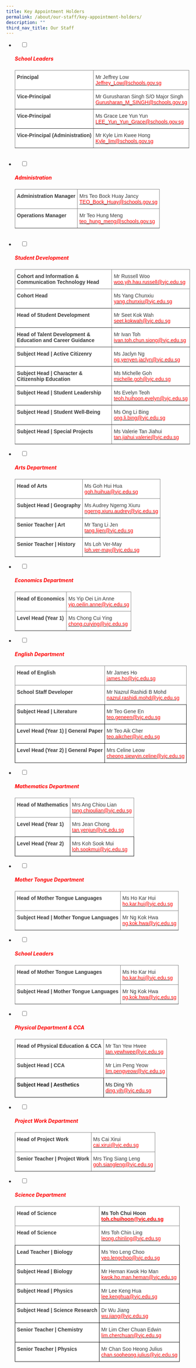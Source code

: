 ```yaml
---
title: Key Appointment Holders
permalink: /about/our-staff/key-appointment-holders/
description: ""
third_nav_title: Our Staff
---
```

<ul class="jekyllcodex_accordion">
<li>
    <input type="checkbox" id="accordion1">
    <label for="accordion1"><h5 style="color:red">School Leaders</h5></label>
	<div>
		<p></p>
		
<style type="text/css">
.tg  {border-collapse:collapse;border-spacing:0;}
.tg td{border-color:black;border-style:solid;border-width:1px;font-family:Arial, sans-serif;font-size:14px;
  overflow:hidden;padding:10px 5px;word-break:normal;}
.tg th{border-color:black;border-style:solid;border-width:1px;font-family:Arial, sans-serif;font-size:14px;
  font-weight:normal;overflow:hidden;padding:10px 5px;word-break:normal;}
.tg .tg-efrg{background-color:#FFF;border-color:inherit;color:#3A3A3A;font-weight:bold;text-align:left;vertical-align:top}
.tg .tg-11zx{background-color:#FFF;border-color:inherit;color:#3A3A3A;text-align:left;vertical-align:top}
</style>
<table class="tg">
<thead>
  <tr>
    <th class="tg-efrg"><span style="font-weight:700;font-style:inherit">Principal</span></th>
    <th class="tg-11zx"><span style="font-weight:inherit;font-style:inherit">Mr Jeffrey Low</span><br><a href="mailto:Jeffrey_Low@schools.gov.sg"><span style="font-weight:inherit;font-style:inherit;text-decoration:none;color:#FF0202;background-color:transparent">Jeffrey_Low@schools.gov.sg</span></a></th>
  </tr>
</thead>
<tbody>
  <tr>
    <td class="tg-efrg"><span style="font-weight:700;font-style:inherit">Vice-Principal</span></td>
    <td class="tg-11zx"><span style="font-weight:inherit;font-style:inherit">Mr Gurusharan Singh S/O Major Singh</span><br><a href="mailto:Gurusharan_M_SINGH@schools.gov.sg"><span style="font-weight:inherit;font-style:inherit;text-decoration:none;color:#FF0202;background-color:transparent">Gurusharan_M_SINGH@schools.gov.sg</span></a></td>
  </tr>
  <tr>
    <td class="tg-efrg"><span style="font-weight:700;font-style:inherit">Vice-Principal</span></td>
    <td class="tg-11zx"><span style="font-weight:inherit;font-style:inherit">Ms Grace Lee Yun Yun</span><br><a href="mailto:LEE_Yun_Yun_Grace@schools.gov.sg"><span style="font-weight:inherit;font-style:inherit;text-decoration:none;color:#FF0202;background-color:transparent">LEE_Yun_Yun_Grace@schools.gov.sg</span></a></td>
  </tr>
  <tr>
    <td class="tg-efrg"><span style="font-weight:700;font-style:inherit">Vice-Principal (Administration)</span></td>
    <td class="tg-11zx"><span style="font-weight:inherit;font-style:inherit">Mr Kyle Lim Kwee Hong</span><br><a href="mailto:kyle_lim@schools.gov.sg"><span style="font-weight:inherit;font-style:inherit;text-decoration:none;color:#FF0202;background-color:transparent">Kyle_lim@schools.gov.sg</span></a></td>
  </tr>
</tbody>
</table>
	</div>
	</li>
<br>
<li>
    <input type="checkbox" id="accordion2">
    <label for="accordion2"><h5 style="color:red">Administration</h5></label>
	<div>
		<p></p>
		<style type="text/css">
.tg  {border-collapse:collapse;border-spacing:0;}
.tg td{border-color:black;border-style:solid;border-width:1px;font-family:Arial, sans-serif;font-size:14px;
  overflow:hidden;padding:10px 5px;word-break:normal;}
.tg th{border-color:black;border-style:solid;border-width:1px;font-family:Arial, sans-serif;font-size:14px;
  font-weight:normal;overflow:hidden;padding:10px 5px;word-break:normal;}
.tg .tg-efrg{background-color:#FFF;border-color:inherit;color:#3A3A3A;font-weight:bold;text-align:left;vertical-align:top}
.tg .tg-11zx{background-color:#FFF;border-color:inherit;color:#3A3A3A;text-align:left;vertical-align:top}
</style>
<table class="tg">
<thead>
  <tr>
    <th class="tg-efrg"><span style="font-weight:700;font-style:inherit">Administration Manager</span></th>
    <th class="tg-11zx"><span style="font-weight:inherit;font-style:inherit">Mrs Teo Bock Huay Jancy</span><br><a href="mailto:TEO_Bock_Huay@schools.gov.sg"><span style="font-weight:inherit;font-style:inherit;text-decoration:none;color:#FF0202;background-color:transparent">TEO_Bock_Huay@schools.gov.sg</span></a></th>
  </tr>
</thead>
<tbody>
  <tr>
    <td class="tg-efrg"><span style="font-weight:700;font-style:inherit">Operations Manager</span></td>
    <td class="tg-11zx"><span style="font-weight:inherit;font-style:inherit">Mr Teo Hung Meng</span><br><a href="mailto:teo_hung_meng@schools.gov.sg"><span style="font-weight:inherit;font-style:inherit;text-decoration:none;color:#FF0202;background-color:transparent">teo_hung_meng@schools.gov.sg</span></a></td>
  </tr>
</tbody>
</table>
		</div>
	</li>
	<br>
	<li>
    <input type="checkbox" id="accordion3">
    <label for="accordion3"><h5 style="color:red">Student Development</h5></label>
	<div>
		<p></p>
<style type="text/css">
.tg  {border-collapse:collapse;border-spacing:0;}
.tg td{border-color:black;border-style:solid;border-width:1px;font-family:Arial, sans-serif;font-size:14px;
  overflow:hidden;padding:10px 5px;word-break:normal;}
.tg th{border-color:black;border-style:solid;border-width:1px;font-family:Arial, sans-serif;font-size:14px;
  font-weight:normal;overflow:hidden;padding:10px 5px;word-break:normal;}
.tg .tg-efrg{background-color:#FFF;border-color:inherit;color:#3A3A3A;font-weight:bold;text-align:left;vertical-align:top}
.tg .tg-11zx{background-color:#FFF;border-color:inherit;color:#3A3A3A;text-align:left;vertical-align:top}
</style>
<table class="tg">
<thead>
  <tr>
    <th class="tg-efrg"><span style="font-weight:700;font-style:inherit">Cohort and Information &amp; Communication Technology Head </span></th>
    <th class="tg-11zx"><span style="font-weight:inherit;font-style:inherit">Mr Russell Woo</span><br><a href="mailto:woo.yih.hau.russell@vjc.edu.sg"><span style="font-weight:inherit;font-style:inherit;text-decoration:none;color:#FF0202;background-color:transparent">woo.yih.hau.russell@vjc.edu.sg</span></a></th>
  </tr>
</thead>
<tbody>
  <tr>
    <td class="tg-efrg"><span style="font-weight:700;font-style:inherit">Cohort Head</span></td>
    <td class="tg-11zx"><span style="font-weight:inherit;font-style:inherit">Ms Yang Chunxiu</span><br><a href="mailto:yang.chunxiu@vjc.edu.sg"><span style="font-weight:inherit;font-style:inherit;text-decoration:none;color:#FF0202;background-color:transparent">yang.chunxiu@vjc.edu.sg</span></a></td>
  </tr>
  <tr>
    <td class="tg-efrg"><span style="font-weight:700;font-style:inherit">Head of Student Development</span></td>
    <td class="tg-11zx"><span style="font-weight:inherit;font-style:inherit">Mr Seet Kok Wah</span><br><a href="mailto:seet.kokwah@vjc.edu.sg"><span style="font-weight:inherit;font-style:inherit;text-decoration:none;color:#FF0202;background-color:transparent">seet.kokwah@vjc.edu.sg</span></a></td>
  </tr>
  <tr>
    <td class="tg-efrg"><span style="font-weight:700;font-style:inherit">Head of Talent Development &amp; Education and Career Guidance</span></td>
    <td class="tg-11zx"><span style="font-weight:inherit;font-style:inherit">Mr Ivan Toh</span><br><a href="mailto:yuen.lilin.sharalee@vjc.edu.sg"><span style="font-weight:inherit;font-style:inherit;text-decoration:none;color:#FF0202;background-color:transparent">ivan.toh.chun.siong@vjc.edu.sg</span></a></td>
  </tr>
  <tr>
    <td class="tg-efrg"><span style="font-weight:700;font-style:inherit">Subject Head | Active Citizenry</span></td>
    <td class="tg-11zx"><span style="font-weight:inherit;font-style:inherit">Ms Jaclyn Ng</span><br><a href="mailto:ng.yenyen.jaclyn@vjc.edu.sg"><span style="font-weight:inherit;font-style:inherit;text-decoration:none;color:#FF0202;background-color:transparent">ng.yenyen.jaclyn@vjc.edu.sg</span></a></td>
  </tr>
  <tr>
    <td class="tg-efrg"><span style="font-weight:700;font-style:inherit">Subject Head | Character &amp; Citizenship Education</span></td>
    <td class="tg-11zx"><span style="font-weight:inherit;font-style:inherit">Ms Michelle Goh</span><br><a href="mailto:michelle.goh@vjc.edu.sg"><span style="font-weight:inherit;font-style:inherit;text-decoration:none;color:#FF0202;background-color:transparent">michelle.goh@vjc.edu.sg</span></a></td>
  </tr>
  <tr>
    <td class="tg-efrg"><span style="font-weight:700;font-style:inherit">Subject Head | Student Leadership</span></td>
    <td class="tg-11zx"><span style="font-weight:inherit;font-style:inherit">Ms Evelyn Teoh</span><br><a href="mailto:teoh.huihoon.evelyn@vjc.edu.sg"><span style="font-weight:inherit;font-style:inherit;text-decoration:none;color:#FF0202;background-color:transparent">teoh.huihoon.evelyn@vjc.edu.sg</span></a></td>
  </tr>
  <tr>
    <td class="tg-efrg"><span style="font-weight:700;font-style:inherit">Subject Head | Student Well-Being</span></td>
    <td class="tg-11zx"><span style="font-weight:inherit;font-style:inherit">Ms Ong Li Bing</span><br><a href="mailto:ong.li.bing@vjc.edu.sg"><span style="font-weight:inherit;font-style:inherit;text-decoration:none;color:#FF0202;background-color:transparent">ong.li.bing@vjc.edu.sg</span></a></td>
  </tr>
  <tr>
    <td class="tg-efrg"><span style="font-weight:700;font-style:inherit">Subject Head | Special Projects</span></td>
    <td class="tg-11zx"><span style="font-weight:inherit;font-style:inherit">Ms Valerie Tan Jiahui</span><br><a href="mailto:tan.jiahui.valerie@vjc.edu.sg"><span style="font-weight:inherit;font-style:inherit;text-decoration:none;color:#FF0202;background-color:transparent">tan.jiahui.valerie@vjc.edu.sg</span></a></td>
  </tr>
</tbody>
</table>
		</div>
	</li>
		<li>
    <input type="checkbox" id="accordion3">
    <label for="accordion3"><h5 style="color:red">Arts Department</h5></label>
	<div>
		<p></p>
		<style type="text/css">
.tg  {border-collapse:collapse;border-spacing:0;}
.tg td{border-color:black;border-style:solid;border-width:1px;font-family:Arial, sans-serif;font-size:14px;
  overflow:hidden;padding:10px 5px;word-break:normal;}
.tg th{border-color:black;border-style:solid;border-width:1px;font-family:Arial, sans-serif;font-size:14px;
  font-weight:normal;overflow:hidden;padding:10px 5px;word-break:normal;}
.tg .tg-efrg{background-color:#FFF;border-color:inherit;color:#3A3A3A;font-weight:bold;text-align:left;vertical-align:top}
.tg .tg-11zx{background-color:#FFF;border-color:inherit;color:#3A3A3A;text-align:left;vertical-align:top}
</style>
<table class="tg">
<thead>
  <tr>
    <th class="tg-efrg"><span style="font-weight:700;font-style:inherit">Head of Arts</span></th>
    <th class="tg-11zx"><span style="font-weight:inherit;font-style:inherit">Ms Goh Hui Hua</span><br><a href="mailto:goh.huihua@vjc.edu.sg"><span style="font-weight:inherit;font-style:inherit;text-decoration:none;color:#FF0202;background-color:transparent">goh.huihua@vjc.edu.sg</span></a></th>
  </tr>
</thead>
<tbody>
  <tr>
    <td class="tg-efrg"><span style="font-weight:700;font-style:inherit">Subject Head | Geography</span></td>
    <td class="tg-11zx"><span style="font-weight:inherit;font-style:inherit">Ms Audrey Ngerng Xiuru</span><br><a href="mailto:ngerng.xiuru.audrey@vjc.edu.sg"><span style="font-weight:inherit;font-style:inherit;text-decoration:none;color:#FF0202;background-color:transparent">ngerng.xiuru.audrey@vjc.edu.sg</span></a></td>
  </tr>
  <tr>
    <td class="tg-efrg"><span style="font-weight:700;font-style:inherit">Senior Teacher | Art</span></td>
    <td class="tg-11zx"><span style="font-weight:inherit;font-style:inherit">Mr Tang Li Jen</span><br><a href="mailto:tang.lijen@vjc.edu.sg"><span style="font-weight:inherit;font-style:inherit;text-decoration:none;color:#FF0202;background-color:transparent">tang.lijen@vjc.edu.sg</span></a></td>
  </tr>
  <tr>
    <td class="tg-efrg"><span style="font-weight:700;font-style:inherit">Senior Teacher | History</span></td>
    <td class="tg-11zx"><span style="font-weight:inherit;font-style:inherit">Ms Loh Ver-May</span><br><a href="mailto:loh.ver-may@vjc.edu.sg"><span style="font-weight:inherit;font-style:inherit;text-decoration:none;color:#FF0202;background-color:transparent">loh.ver-may@vjc.edu.sg</span></a></td>
  </tr>
</tbody>
</table>
			</div>
	</li>
	<li>
    <input type="checkbox" id="accordion5">
    <label for="accordion5"><h5 style="color:red">Economics Department</h5></label>
	<div>
		<p></p>
		<style type="text/css">
.tg  {border-collapse:collapse;border-spacing:0;}
.tg td{border-color:black;border-style:solid;border-width:1px;font-family:Arial, sans-serif;font-size:14px;
  overflow:hidden;padding:10px 5px;word-break:normal;}
.tg th{border-color:black;border-style:solid;border-width:1px;font-family:Arial, sans-serif;font-size:14px;
  font-weight:normal;overflow:hidden;padding:10px 5px;word-break:normal;}
.tg .tg-efrg{background-color:#FFF;border-color:inherit;color:#3A3A3A;font-weight:bold;text-align:left;vertical-align:top}
.tg .tg-11zx{background-color:#FFF;border-color:inherit;color:#3A3A3A;text-align:left;vertical-align:top}
</style>
<table class="tg">
<thead>
  <tr>
    <th class="tg-efrg"><span style="font-weight:700;font-style:inherit">Head of Economics</span></th>
    <th class="tg-11zx"><span style="font-weight:inherit;font-style:inherit">Ms Yip Oei Lin Anne</span><br><a href="mailto:yip.oeilin.anne@vjc.edu.sg"><span style="font-weight:inherit;font-style:inherit;text-decoration:none;color:#FF0202;background-color:transparent">yip.oeilin.anne@vjc.edu.sg</span></a></th>
  </tr>
</thead>
<tbody>
  <tr>
    <td class="tg-efrg"><span style="font-weight:700;font-style:inherit">Level Head (Year 1)</span></td>
    <td class="tg-11zx"><span style="font-weight:inherit;font-style:inherit">Ms Chong Cui Ying</span><br><a href="mailto:chong.cuiying@vjc.edu.sg"><span style="font-weight:inherit;font-style:inherit;text-decoration:none;color:#FF0202;background-color:transparent">chong.cuiying@vjc.edu.sg</span></a></td>
  </tr>
</tbody>
</table>
		</div>
	</li>
	<li>
    <input type="checkbox" id="accordion6">
    <label for="accordion6"><h5 style="color:red">English Department</h5></label>
	<div>
		<p></p>
		<style type="text/css">
.tg  {border-collapse:collapse;border-spacing:0;}
.tg td{border-color:black;border-style:solid;border-width:1px;font-family:Arial, sans-serif;font-size:14px;
  overflow:hidden;padding:10px 5px;word-break:normal;}
.tg th{border-color:black;border-style:solid;border-width:1px;font-family:Arial, sans-serif;font-size:14px;
  font-weight:normal;overflow:hidden;padding:10px 5px;word-break:normal;}
.tg .tg-efrg{background-color:#FFF;border-color:inherit;color:#3A3A3A;font-weight:bold;text-align:left;vertical-align:top}
.tg .tg-dox4{background-color:#FFF;color:#3A3A3A;text-align:left;vertical-align:top}
.tg .tg-11zx{background-color:#FFF;border-color:inherit;color:#3A3A3A;text-align:left;vertical-align:top}
.tg .tg-c1uv{background-color:#FFF;color:#3A3A3A;font-weight:bold;text-align:left;vertical-align:top}
</style>
<table class="tg">
<thead>
  <tr>
    <th class="tg-efrg"><span style="font-weight:700;font-style:inherit">Head of English</span></th>
    <th class="tg-11zx"><span style="font-weight:inherit;font-style:inherit">Mr James Ho</span><br><a href="mailto:james.ho@vjc.edu.sg"><span style="font-weight:inherit;font-style:inherit;text-decoration:none;color:#FF0202;background-color:transparent">james.ho@vjc.edu.sg</span></a></th>
  </tr>
</thead>
<tbody>
  <tr>
    <td class="tg-efrg"><span style="font-weight:700;font-style:inherit">School Staff Developer</span></td>
    <td class="tg-11zx"><span style="font-weight:inherit;font-style:inherit">Mr Nazrul Rashidi B Mohd</span><br><a href="mailto:nazrul.rashidi.mohd@vjc.edu.sg"><span style="font-weight:inherit;font-style:inherit;text-decoration:none;color:#FF0202;background-color:transparent">nazrul.rashidi.mohd@vjc.edu.sg</span></a></td>
  </tr>
  <tr>
    <td class="tg-c1uv"><span style="font-weight:700;font-style:inherit">Subject Head | Literature</span></td>
    <td class="tg-dox4"><span style="font-weight:inherit;font-style:inherit">Mr Teo Gene En</span><br><a href="mailto:teo.geneen@vjc.edu.sg"><span style="font-weight:inherit;font-style:inherit;text-decoration:none;color:#FF0202;background-color:transparent">teo.geneen@vjc.edu.sg</span></a></td>
  </tr>
  <tr>
    <td class="tg-c1uv"><span style="font-weight:700;font-style:inherit">Level Head (Year 1) | General Paper</span></td>
    <td class="tg-dox4"><span style="font-weight:inherit;font-style:inherit">Mr Teo Aik Cher</span><br><a href="mailto:teo.aikcher@vjc.edu.sg"><span style="font-weight:inherit;font-style:inherit;text-decoration:none;color:#FF0202;background-color:transparent">teo.aikcher@vjc.edu.sg</span></a></td>
  </tr>
  <tr>
    <td class="tg-c1uv"><span style="font-weight:700;font-style:inherit">Level Head (Year 2) | General Paper</span></td>
    <td class="tg-dox4"><span style="font-weight:inherit;font-style:inherit">Mrs Celine Leow</span><br><a href="mailto:cheong.siewyin.celine@vjc.edu.sg"><span style="font-weight:inherit;font-style:inherit;text-decoration:none;color:#FF0202;background-color:transparent">cheong.siewyin.celine@vjc.edu.sg</span></a></td>
  </tr>
</tbody>
</table>
		</div>
	</li>
	<li>
    <input type="checkbox" id="accordion7">
    <label for="accordion7"><h5 style="color:red">Mathematics Department</h5></label>
	<div>
		<p></p>
		<style type="text/css">
.tg  {border-collapse:collapse;border-spacing:0;}
.tg td{border-color:black;border-style:solid;border-width:1px;font-family:Arial, sans-serif;font-size:14px;
  overflow:hidden;padding:10px 5px;word-break:normal;}
.tg th{border-color:black;border-style:solid;border-width:1px;font-family:Arial, sans-serif;font-size:14px;
  font-weight:normal;overflow:hidden;padding:10px 5px;word-break:normal;}
.tg .tg-efrg{background-color:#FFF;border-color:inherit;color:#3A3A3A;font-weight:bold;text-align:left;vertical-align:top}
.tg .tg-dox4{background-color:#FFF;color:#3A3A3A;text-align:left;vertical-align:top}
.tg .tg-11zx{background-color:#FFF;border-color:inherit;color:#3A3A3A;text-align:left;vertical-align:top}
.tg .tg-c1uv{background-color:#FFF;color:#3A3A3A;font-weight:bold;text-align:left;vertical-align:top}
</style>
<table class="tg">
<thead>
  <tr>
    <th class="tg-efrg"><span style="font-weight:700;font-style:inherit">Head of Mathematics</span></th>
    <th class="tg-11zx"><span style="font-weight:inherit;font-style:inherit">Mrs Ang Chiou Lian</span><br><a href="mailto:tong.chioulian@vjc.edu.sg"><span style="font-weight:inherit;font-style:inherit;text-decoration:none;color:#FF0202;background-color:transparent">tong.chioulian@vjc.edu.sg</span></a></th>
  </tr>
</thead>
<tbody>
  <tr>
    <td class="tg-efrg"><span style="font-weight:700;font-style:inherit">Level Head (Year 1)</span></td>
    <td class="tg-11zx"><span style="font-weight:inherit;font-style:inherit">Mrs Jean Chong</span><br><a href="mailto:tan.yenjun@vjc.edu.sg"><span style="font-weight:inherit;font-style:inherit;text-decoration:none;color:#FF0202;background-color:transparent">tan.yenjun@vjc.edu.sg</span></a></td>
  </tr>
  <tr>
    <td class="tg-c1uv"><span style="font-weight:700;font-style:inherit">Level Head (Year 2)</span></td>
    <td class="tg-dox4"><span style="font-weight:inherit;font-style:inherit">Mrs Koh Sook Mui</span><br><a href="mailto:loh.sookmui@vjc.edu.sg"><span style="font-weight:inherit;font-style:inherit;text-decoration:none;color:#FF0202;background-color:transparent">loh.sookmui@vjc.edu.sg</span></a></td>
  </tr>
</tbody>
</table>
		</div>
	</li>
	<li>
    <input type="checkbox" id="accordion8">
    <label for="accordion8"><h5 style="color:red">Mother Tongue Department</h5></label>
	<div>
		<p></p>
		<style type="text/css">
.tg  {border-collapse:collapse;border-spacing:0;}
.tg td{border-color:black;border-style:solid;border-width:1px;font-family:Arial, sans-serif;font-size:14px;
  overflow:hidden;padding:10px 5px;word-break:normal;}
.tg th{border-color:black;border-style:solid;border-width:1px;font-family:Arial, sans-serif;font-size:14px;
  font-weight:normal;overflow:hidden;padding:10px 5px;word-break:normal;}
.tg .tg-efrg{background-color:#FFF;border-color:inherit;color:#3A3A3A;font-weight:bold;text-align:left;vertical-align:top}
.tg .tg-11zx{background-color:#FFF;border-color:inherit;color:#3A3A3A;text-align:left;vertical-align:top}
</style>
<table class="tg">
<thead>
  <tr>
    <th class="tg-efrg"><span style="font-weight:700;font-style:inherit">Head of Mother Tongue Languages</span></th>
    <th class="tg-11zx"><span style="font-weight:inherit;font-style:inherit">Ms Ho Kar Hui</span><br><a href="mailto:ho.kar.hui@vjc.edu.sg"><span style="font-weight:inherit;font-style:inherit;text-decoration:none;color:#FF0202;background-color:transparent">ho.kar.hui@vjc.edu.sg</span></a></th>
  </tr>
</thead>
<tbody>
  <tr>
    <td class="tg-efrg"><span style="font-weight:700;font-style:inherit">Subject Head | Mother Tongue Languages</span></td>
    <td class="tg-11zx"><span style="font-weight:inherit;font-style:inherit">Mr Ng Kok Hwa</span><br><a href="mailto:ng.kok.hwa@vjc.edu.sg"><span style="font-weight:inherit;font-style:inherit;text-decoration:none;color:#FF0202;background-color:transparent">ng.kok.hwa@vjc.edu.sg</span></a></td>
  </tr>
</tbody>
</table>
		</div>
	</li>
	<li>
    <input type="checkbox" id="accordion9">
    <label for="accordion9"><h5 style="color:red">School Leaders</h5></label>
	<div>
		<p></p>
		<style type="text/css">
.tg  {border-collapse:collapse;border-spacing:0;}
.tg td{border-color:black;border-style:solid;border-width:1px;font-family:Arial, sans-serif;font-size:14px;
  overflow:hidden;padding:10px 5px;word-break:normal;}
.tg th{border-color:black;border-style:solid;border-width:1px;font-family:Arial, sans-serif;font-size:14px;
  font-weight:normal;overflow:hidden;padding:10px 5px;word-break:normal;}
.tg .tg-efrg{background-color:#FFF;border-color:inherit;color:#3A3A3A;font-weight:bold;text-align:left;vertical-align:top}
.tg .tg-11zx{background-color:#FFF;border-color:inherit;color:#3A3A3A;text-align:left;vertical-align:top}
</style>
<table class="tg">
<thead>
  <tr>
    <th class="tg-efrg"><span style="font-weight:700;font-style:inherit">Head of Mother Tongue Languages</span></th>
    <th class="tg-11zx"><span style="font-weight:inherit;font-style:inherit">Ms Ho Kar Hui</span><br><a href="mailto:ho.kar.hui@vjc.edu.sg"><span style="font-weight:inherit;font-style:inherit;text-decoration:none;color:#FF0202;background-color:transparent">ho.kar.hui@vjc.edu.sg</span></a></th>
  </tr>
</thead>
<tbody>
  <tr>
    <td class="tg-efrg"><span style="font-weight:700;font-style:inherit">Subject Head | Mother Tongue Languages</span></td>
    <td class="tg-11zx"><span style="font-weight:inherit;font-style:inherit">Mr Ng Kok Hwa</span><br><a href="mailto:ng.kok.hwa@vjc.edu.sg"><span style="font-weight:inherit;font-style:inherit;text-decoration:none;color:#FF0202;background-color:transparent">ng.kok.hwa@vjc.edu.sg</span></a></td>
  </tr>
</tbody>
</table>
		</div>
	</li>
	<li>
    <input type="checkbox" id="accordion10">
    <label for="accordion10"><h5 style="color:red">Physical Department & CCA</h5></label>
	<div>
		<p></p>
		<style type="text/css">
.tg  {border-collapse:collapse;border-spacing:0;}
.tg td{border-color:black;border-style:solid;border-width:1px;font-family:Arial, sans-serif;font-size:14px;
  overflow:hidden;padding:10px 5px;word-break:normal;}
.tg th{border-color:black;border-style:solid;border-width:1px;font-family:Arial, sans-serif;font-size:14px;
  font-weight:normal;overflow:hidden;padding:10px 5px;word-break:normal;}
.tg .tg-1wig{font-weight:bold;text-align:left;vertical-align:top}
.tg .tg-efrg{background-color:#FFF;border-color:inherit;color:#3A3A3A;font-weight:bold;text-align:left;vertical-align:top}
.tg .tg-11zx{background-color:#FFF;border-color:inherit;color:#3A3A3A;text-align:left;vertical-align:top}
.tg .tg-0lax{text-align:left;vertical-align:top}
</style>
<table class="tg">
<thead>
  <tr>
    <th class="tg-efrg"><span style="font-weight:700;font-style:inherit">Head of Physical Education &amp; CCA</span></th>
    <th class="tg-11zx"><span style="font-weight:inherit;font-style:inherit">Mr Tan Yew Hwee</span><br><a href="mailto:tan.yewhwee@vjc.edu.sg"><span style="font-weight:inherit;font-style:inherit;text-decoration:none;color:#FF0202;background-color:transparent">tan.yewhwee@vjc.edu.sg</span></a></th>
  </tr>
</thead>
<tbody>
  <tr>
    <td class="tg-efrg"><span style="font-weight:700;font-style:inherit">Subject Head | CCA</span></td>
    <td class="tg-11zx"><span style="font-weight:inherit;font-style:inherit">Mr Lim Peng Yeow</span><br><a href="mailto:lim.pengyeow@vjc.edu.sg"><span style="font-weight:inherit;font-style:inherit;text-decoration:none;color:#FF0202;background-color:transparent">lim.pengyeow@vjc.edu.sg</span></a></td>
  </tr>
  <tr>
    <td class="tg-1wig"><span style="font-weight:700;font-style:inherit">Subject Head | Aesthetics</span></td>
    <td class="tg-0lax"><span style="font-weight:inherit;font-style:inherit">Ms Ding Yih</span><br><a href="mailto:ding.yih@vjc.edu.sg"><span style="font-weight:inherit;font-style:inherit;text-decoration:none;color:#FF0202;background-color:transparent">ding.yih@vjc.edu.sg</span></a></td>
  </tr>
</tbody>
</table>
		</div>
	</li>
	<li>
    <input type="checkbox" id="accordion11">
    <label for="accordion11"><h5 style="color:red">Project Work Department</h5></label>
	<div>
		<p></p>
		<style type="text/css">
.tg  {border-collapse:collapse;border-spacing:0;}
.tg td{border-color:black;border-style:solid;border-width:1px;font-family:Arial, sans-serif;font-size:14px;
  overflow:hidden;padding:10px 5px;word-break:normal;}
.tg th{border-color:black;border-style:solid;border-width:1px;font-family:Arial, sans-serif;font-size:14px;
  font-weight:normal;overflow:hidden;padding:10px 5px;word-break:normal;}
.tg .tg-efrg{background-color:#FFF;border-color:inherit;color:#3A3A3A;font-weight:bold;text-align:left;vertical-align:top}
.tg .tg-11zx{background-color:#FFF;border-color:inherit;color:#3A3A3A;text-align:left;vertical-align:top}
</style>
<table class="tg">
<thead>
  <tr>
    <th class="tg-efrg"><span style="font-weight:700;font-style:inherit">Head of Project Work</span></th>
    <th class="tg-11zx"><span style="font-weight:inherit;font-style:inherit">Ms Cai Xirui</span><br><a href="mailto:cai.xirui@vjc.edu.sg"><span style="font-weight:inherit;font-style:inherit;text-decoration:none;color:#FF0202;background-color:transparent">cai.xirui@vjc.edu.sg</span></a></th>
  </tr>
</thead>
<tbody>
  <tr>
    <td class="tg-efrg"><span style="font-weight:700;font-style:inherit">Senior Teacher | Project Work</span></td>
    <td class="tg-11zx"><span style="font-weight:inherit;font-style:inherit">Mrs Ting Siang Leng</span><br><a href="mailto:goh.siangleng@vjc.edu.sg"><span style="font-weight:inherit;font-style:inherit;text-decoration:none;color:#FF0202;background-color:transparent">goh.siangleng@vjc.edu.sg</span></a></td>
  </tr>
</tbody>
</table>
		</div>
	</li>
	<li>
    <input type="checkbox" id="accordion12">
    <label for="accordion12"><h5 style="color:red">Science Department</h5></label>
	<div>
		<p></p>
		<style type="text/css">
.tg  {border-collapse:collapse;border-spacing:0;}
.tg td{border-color:black;border-style:solid;border-width:1px;font-family:Arial, sans-serif;font-size:14px;
  overflow:hidden;padding:10px 5px;word-break:normal;}
.tg th{border-color:black;border-style:solid;border-width:1px;font-family:Arial, sans-serif;font-size:14px;
  font-weight:normal;overflow:hidden;padding:10px 5px;word-break:normal;}
.tg .tg-efrg{background-color:#FFF;border-color:inherit;color:#3A3A3A;font-weight:bold;text-align:left;vertical-align:top}
.tg .tg-dox4{background-color:#FFF;color:#3A3A3A;text-align:left;vertical-align:top}
.tg .tg-11zx{background-color:#FFF;border-color:inherit;color:#3A3A3A;text-align:left;vertical-align:top}
.tg .tg-c1uv{background-color:#FFF;color:#3A3A3A;font-weight:bold;text-align:left;vertical-align:top}
</style>
<table class="tg">
<thead>
  <tr>
    <th class="tg-efrg"><span style="font-weight:700;font-style:inherit">Head of Science</span></th>
    <th class="tg-efrg"><span style="font-weight:inherit;font-style:inherit">Ms Toh Chui Hoon</span><br><a href="mailto:toh.chuihoon@vjc.edu.sg"><span style="font-weight:inherit;font-style:inherit;text-decoration:none;color:#FF0202;background-color:transparent">toh.chuihoon@vjc.edu.sg</span></a></th>
  </tr>
</thead>
<tbody>
  <tr>
    <td class="tg-efrg"><span style="font-weight:700;font-style:inherit">Head of Science</span><br></td>
    <td class="tg-11zx"><span style="font-weight:inherit;font-style:inherit">Mrs Toh Chin Ling</span><br><a href="mailto:leong.chinling@vjc.edu.sg"><span style="font-weight:inherit;font-style:inherit;text-decoration:none;color:#FF0202;background-color:transparent">leong.chinling@vjc.edu.sg</span></a></td>
  </tr>
  <tr>
    <td class="tg-c1uv"><span style="font-weight:700;font-style:inherit">Lead Teacher | Biology</span><br></td>
    <td class="tg-dox4"><span style="font-weight:inherit;font-style:inherit">Ms Yeo Leng Choo</span><br><a href="mailto:yeo.lengchoo@vjc.edu.sg"><span style="font-weight:inherit;font-style:inherit;text-decoration:none;color:#FF0202;background-color:transparent">yeo.lengchoo@vjc.edu.sg</span></a></td>
  </tr>
  <tr>
    <td class="tg-c1uv"><span style="font-weight:700;font-style:inherit">Subject Head | Biology</span></td>
    <td class="tg-dox4"><span style="font-weight:inherit;font-style:inherit">Mr Heman Kwok Ho Man</span><br><a href="mailto:kwok.ho.man.heman@vjc.edu.sg"><span style="font-weight:inherit;font-style:inherit;text-decoration:none;color:#FF0202;background-color:transparent">kwok.ho.man.heman@vjc.edu.sg</span></a></td>
  </tr>
  <tr>
    <td class="tg-c1uv"><span style="font-weight:700;font-style:inherit">Subject Head | Physics</span></td>
    <td class="tg-dox4"><span style="font-weight:inherit;font-style:inherit">Mr Lee Keng Hua</span><br><a href="mailto:lee.kenghua@vjc.edu.sg"><span style="font-weight:inherit;font-style:inherit;text-decoration:none;color:#FF0202;background-color:transparent">lee.kenghua@vjc.edu.sg</span></a></td>
  </tr>
  <tr>
    <td class="tg-c1uv"><span style="font-weight:700;font-style:inherit">Subject Head | Science Research</span></td>
    <td class="tg-dox4"><span style="font-weight:inherit;font-style:inherit">Dr Wu Jiang</span><br><a href="mailto:wu.jiang@vjc.edu.sg"><span style="font-weight:inherit;font-style:inherit;text-decoration:none;color:#FF0202;background-color:transparent">wu.jiang@vjc.edu.sg</span></a></td>
  </tr>
  <tr>
    <td class="tg-c1uv"><span style="font-weight:700;font-style:inherit">Senior Teacher | Chemistry</span></td>
    <td class="tg-dox4"><span style="font-weight:inherit;font-style:inherit">Mr Lim Cher Chuan Edwin</span><br><a href="mailto:lim.cherchuan@vjc.edu.sg"><span style="font-weight:inherit;font-style:inherit;text-decoration:none;color:#FF0202;background-color:transparent">lim.cherchuan@vjc.edu.sg</span></a></td>
  </tr>
  <tr>
    <td class="tg-c1uv"><span style="font-weight:700;font-style:inherit">Senior Teacher | Physics</span></td>
    <td class="tg-dox4"><span style="font-weight:inherit;font-style:inherit">Mr Chan Soo Heong Julius</span><br><a href="mailto:chan.sooheong.julius@vjc.edu.sg"><span style="font-weight:inherit;font-style:inherit;text-decoration:none;color:#FF0202;background-color:transparent">chan.sooheong.julius@vjc.edu.sg</span></a></td>
  </tr>
</tbody>
</table>
		</div>
	</li>